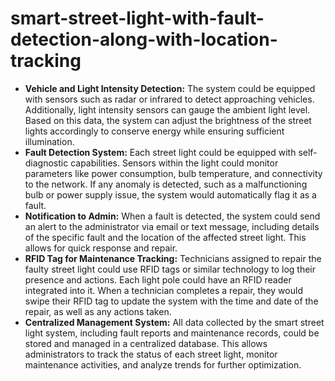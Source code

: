 # smart-street-light-with-fault-detection-along-with-location-tracking
<ul>
<li><b>Vehicle and Light Intensity Detection:</b> The system could be equipped with sensors such as radar or infrared to detect approaching vehicles. Additionally, light intensity sensors can gauge the ambient light level. Based on this data, the system can adjust the brightness of the street lights accordingly to conserve energy while ensuring sufficient illumination.</li>
<li><b>Fault Detection System:</b> Each street light could be equipped with self-diagnostic capabilities. Sensors within the light could monitor parameters like power consumption, bulb temperature, and connectivity to the network. If any anomaly is detected, such as a malfunctioning bulb or power supply issue, the system would automatically flag it as a fault.</li>
<li><b>Notification to Admin:</b> When a fault is detected, the system could send an alert to the administrator via email or text message, including details of the specific fault and the location of the affected street light. This allows for quick response and repair.</li>
<li><b>RFID Tag for Maintenance Tracking:</b> Technicians assigned to repair the faulty street light could use RFID tags or similar technology to log their presence and actions. Each light pole could have an RFID reader integrated into it. When a technician completes a repair, they would swipe their RFID tag to update the system with the time and date of the repair, as well as any actions taken.</li>
<li><b>Centralized Management System:</b> All data collected by the smart street light system, including fault reports and maintenance records, could be stored and managed in a centralized database. This allows administrators to track the status of each street light, monitor maintenance activities, and analyze trends for further optimization.</li>
</ul>
